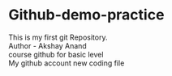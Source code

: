 # Github-demo-practice
This is my first git Repository.
<br>
Author - Akshay Anand
<br>
course github for basic level 
<br>
My github account new coding file 
